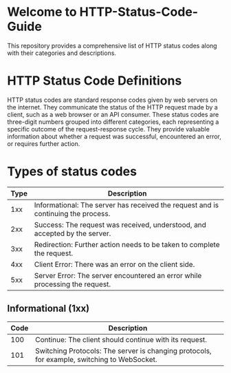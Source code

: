 # Welcome to HTTP-Status-Code-Guide

This repository provides a comprehensive list of HTTP status codes along with their categories and descriptions.

# HTTP Status Code Definitions

HTTP status codes are standard response codes given by web servers on the internet. They communicate the status of the HTTP request made by a client, such as a web browser or an API consumer. These status codes are three-digit numbers grouped into different categories, each representing a specific outcome of the request-response cycle. They provide valuable information about whether a request was successful, encountered an error, or requires further action.

# Types of status codes

| Type  | Description                                                    |
|-------|----------------------------------------------------------------|
| 1xx   | Informational: The server has received the request and is continuing the process. |
| 2xx   | Success: The request was received, understood, and accepted by the server. |
| 3xx   | Redirection: Further action needs to be taken to complete the request. |
| 4xx   | Client Error: There was an error on the client side. |
| 5xx   | Server Error: The server encountered an error while processing the request. |


## Informational (1xx)

| Code | Description                                   |
|------|-----------------------------------------------|
| 100  | Continue: The client should continue with its request. |
| 101  | Switching Protocols: The server is changing protocols, for example, switching to WebSocket. |
